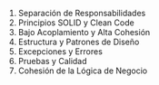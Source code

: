 1. Separación de Responsabilidades
2. Principios SOLID y Clean Code
3. Bajo Acoplamiento y Alta Cohesión
4. Estructura y Patrones de Diseño
5. Excepciones y Errores
6. Pruebas y Calidad
7. Cohesión de la Lógica de Negocio